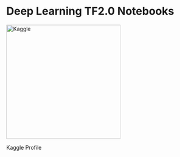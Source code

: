 # Deep Learning TF2.0 Notebooks
<div align=left>
  <a href="https://www.kaggle.com/iqmansingh">
    <img src="https://cdn.discordapp.com/attachments/774996539457142784/1090521320686620692/FB1_49YXsAMDygi1.jpg" alt="Kaggle" width = 300 />
  </a>
 <p>  Kaggle Profile</p>
</div>
